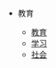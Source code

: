 <!-- _navbar.md -->

* 教育

  * [教育](教育/%E6%95%99%E8%82%B2.md)
  * [学习](教育/%E5%AD%A6%E4%B9%A0.md)
  * [社会](社会/README.md)